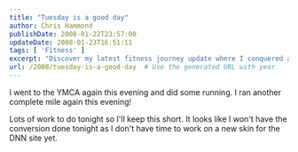 ```yaml
---
title: "Tuesday is a good day"
author: Chris Hammond
publishDate: 2008-01-22T23:57:00
updateDate: 2008-01-23T16:51:11
tags: [ 'Fitness' ]
excerpt: "Discover my latest fitness journey update where I conquered another mile at the YMCA. Stay tuned for more progress! #FitnessGoals #YMCA #Running"
url: /2008/tuesday-is-a-good-day  # Use the generated URL with year
---
```

<P>I went to the YMCA again this evening and did some running. I ran another complete mile again this evening!</P> <P>Lots of work to do tonight so I'll keep this short. It looks like I won't have the conversion done tonight as I don't have time to work on a new skin for the DNN site yet.</P>

